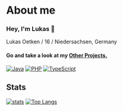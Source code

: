 # About me

### Hey, I'm Lukas 👋

Lukas Oetken / 16 / Niedersachsen, Germany

#### Go and take a look at my [Other Projects.](https://github.com/LvckyWorld) 


[![Java](https://img.shields.io/badge/-Java-007396.svg?logo=Java&logoColor=white&longCache=true&style=for-the-badge)](https://github.com/IloveKOHL?tab=repositories&q=&type=&language=c%2B%2B)
[![PHP](https://img.shields.io/badge/-php-7175AA.svg?logo=php&logoColor=white&longCache=true&style=for-the-badge)](https://github.com/IloveKOHL?tab=repositories&q=&type=&language=php)
[![TypeScript](https://img.shields.io/badge/-typescript-2f74c0.svg?logo=typescript&logoColor=white&longCache=true&style=for-the-badge)](https://github.com/IloveKOHL?tab=repositories&q=&type=&language=typescript)

## Stats

[![stats](https://github-readme-stats.vercel.app/api?username=IloveKOHL&count_private=true&theme=tokyonight)](https://github.com/IloveKOHL)
[![Top Langs](https://github-readme-stats.vercel.app/api/top-langs/?username=IloveKOHL&layout=compact&theme=tokyonight)](https://github.com/IloveKOHL#github-readme-stats)

